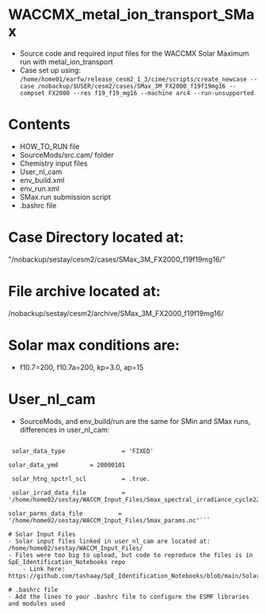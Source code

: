 # WACCMX_metal_ion_transport_SMax
- Source code and required input files for the WACCMX Solar Maximum run with metal_ion_transport
- Case set up using:
`/home/home01/earfw/release_cesm2_1_3/cime/scripts/create_newcase --case /nobackup/$USER/cesm2/cases/SMax_3M_FX2000_f19f19mg16 --compset FX2000 --res f19_f19_mg16 --machine arc4 --run-unsupported`

# Contents
- HOW_TO_RUN file
- SourceMods/src.cam/ folder
- Chemistry input files
- User_nl_cam
- env_build.xml
- env_run.xml
- SMax.run submission script
- .bashrc file

# Case Directory located at:
"/nobackup/sestay/cesm2/cases/SMax_3M_FX2000_f19f19mg16/"

# File archive located at:
/nobackup/sestay/cesm2/archive/SMax_3M_FX2000_f19f19mg16/

# Solar max conditions are:
- f10.7=200, f10.7a=200, kp=3.0, ap=15

# User_nl_cam
- SourceMods, and env_build/run are the same for SMin and SMax runs, differences in user_nl_cam:

```&solar_data_opts

 solar_data_type                = 'FIXED'
 
solar_data_ymd         = 20000101

 solar_htng_spctrl_scl          = .true.
 
 solar_irrad_data_file          = '/home/home02/sestay/WACCM_Input_Files/Smax_spectral_irradiance_cycle22.nc'
 
solar_parms_data_file          = '/home/home02/sestay/WACCM_Input_Files/Smax_params.nc'```
 
# Solar Input Files
- Solar input files linked in user_nl_cam are located at: /home/home02/sestay/WACCM_Input_Files/
- Files were too big to upload, but code to reproduce the files is in SpE_Identification_Notebooks repo 
    - Link here: https://github.com/tashaay/SpE_Identification_Notebooks/blob/main/Solar%20Irradiance.ipynb

# .bashrc file
- Add the lines to your .bashrc file to configure the ESMF libraries and modules used